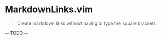 # MarkdownLinks.vim

> Create markdown links without having to type the square brackets

-- TODO --
